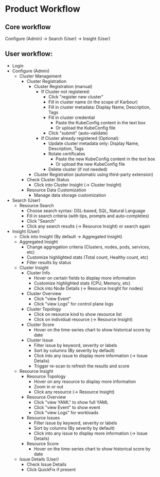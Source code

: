 # Product Workflow

## Core workflow
Configure (Admin) -> Search (User) -> Insight (User)

## User workflow:
- Login
- Configure (Admin)
    - Cluster Management
        - Cluster Registration
            - Cluster Registration (manual)
                - If Cluster not registered:
                    - Click "register new cluster"
                    - Fill in cluster name (in the scope of Karbour)
                    - Fill in cluster metadata: Display Name, Description, Tags
                    - Fill in cluster credential
                        - Paste the KubeConfig content in the text box
                        - Or upload the KubeConfig file
                    - Click "submit" (auto-validate)
                - If Cluster already registered (Optional):
                    - Update cluster metadata only: Display Name, Description, Tags
                    - Rotate certificates
                        - Paste the new KubeConfig content in the text box
                        - Or upload the new KubeConfig file
                    - Delete cluster (if not needed)
            - Cluster Registration (automatic using third-party extension)
        - Check Cluster Status
            - Click into Cluster Insight (-> Cluster Insight)
        - Resource Data Customization
            - Manage data storage customization
- Search (User)
    - Resource Search
        - Choose search syntax: DSL-based, SQL, Natural Language
        - Fill in search criteria (with tips, prompts and auto-completes)
        - Click "Search"
        - Click any search results (-> Resource Insight) or search again
- Insight (User)
    - Click into Insight (By default -> Aggregated Insight)
    - Aggregated Insight
        - Change aggregation criteria (Clusters, nodes, pods, services, etc)
        - Customize highlighted stats (Total count, Healthy count, etc)
        - Filter results by status
    - Cluster Insight
        - Cluster Info
            - Hover on certain fields to display more information
            - Customize highlighted stats (CPU, Memory, etc)
            - Click into Node Details (-> Resource Insight for nodes)
        - Cluster Overview
            - Click "view Event"
            - Click "view Logs" for control plane logs
        - Cluster Topology
            - Click on resource kind to show resource list
            - Click on individual resource (-> Resource Insight)
        - Cluster Score
            - Hover on the time-series chart to show historical score by date
        - Cluster Issue
            - Filter issue by keyword, severity or labels
            - Sort by columns (By severity by default)
            - Click into any issue to display more information (-> Issue Details)
            - Trigger re-scan to refresh the results and score
    - Resource Insight
        - Resource Topology
            - Hover on any resource to display more information
            - Zoom in or out
            - Click any resource (-> Resource Insight)
        - Resource Overview
            - Click "view YAML" to show full YAML
            - Click "view Event" to show event
            - Click "view Logs" for workloads
        - Resource Issues
            - Filter issue by keyword, severity or labels
            - Sort by columns (By severity by default)
            - Click into any issue to display more information (-> Issue Details)
        - Resource Score
            - Hover on the time-series chart to show historical score by date
    - Issue Details (User)
        - Check Issue Details
        - Click QuickFix if present
